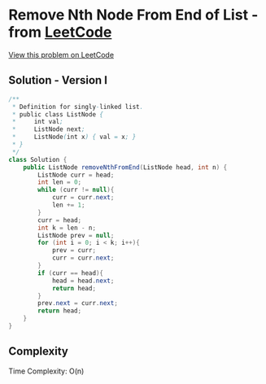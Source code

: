 # Remove Nth Node From End of List - from [LeetCode](https://leetcode.com)
[View this problem on LeetCode](https://leetcode.com/problems/split-linked-list-in-parts/description/)



## Solution - Version I
```java
/**
 * Definition for singly-linked list.
 * public class ListNode {
 *     int val;
 *     ListNode next;
 *     ListNode(int x) { val = x; }
 * }
 */
class Solution {
    public ListNode removeNthFromEnd(ListNode head, int n) {
        ListNode curr = head;
        int len = 0;
        while (curr != null){
            curr = curr.next;
            len += 1;
        }
        curr = head;
        int k = len - n;
        ListNode prev = null;
        for (int i = 0; i < k; i++){
            prev = curr;
            curr = curr.next;
        }
        if (curr == head){
            head = head.next;
            return head;
        }
        prev.next = curr.next;
        return head;
    }
}
```

## Complexity
Time Complexity: O(n)